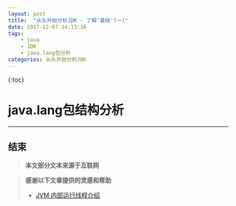 ```yaml
---
layout: post
title:  "从头开始分析JDK - 了解'基础'(一)"
date: 2017-12-07 14:13:16
tags: 
    - java
    - JDK
    - java.lang包分析
categories: 从头开始分析JDK 
---
```


{:toc}

# java.lang包结构分析
---


## 结束

>**本文部分文本来源于互联网**

>**感谢以下文章提供的灵感和帮助**  
> - [JVM 内部运行线程介绍](http://ifeve.com/jvm-thread/)   
